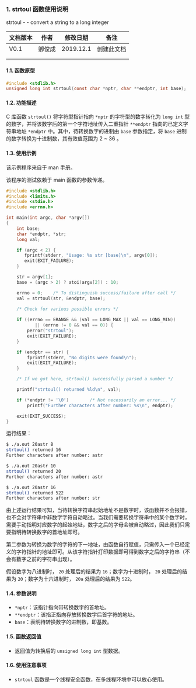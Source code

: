 ### 1. strtoul 函数使用说明

strtoul - - convert a string to a long integer



| 文档版本 | 作者   | 修改日期  | 备注       |
| -------- | ------ | --------- | ---------- |
| V0.1     | 卿俊成 | 2019.12.1 | 创建此文档 |
|          |        |           |            |
|          |        |           |            |





#### 1.1. 函数原型

```c
#include <stdlib.h>
unsigned long int strtoul(const char *nptr, char **endptr, int base);
```



#### 1.2. 功能描述

C 库函数 `strtoul()` 将字符型指针指向 `*nptr` 的字符型的数字转化为 `long int` 型的数字，并将该数字后的第一个字符地址传入二重指针 `**endptr` 指向的已定义字符串地址 `*endptr` 中。其中，待转换数字的进制由 `base` 参数指定，将 `base` 进制的数字转换为十进制数，其有效值范围为 2 ~ 36 。





#### 1.3. 使用示例

该示例程序来自于 man 手册。

该程序的测试依赖于 main 函数的参数传递。

```c
#include <stdlib.h>
#include <limits.h>
#include <stdio.h>
#include <errno.h>

int main(int argc, char *argv[])
{
	int base;
	char *endptr, *str;
	long val;

	if (argc < 2) {
	   fprintf(stderr, "Usage: %s str [base]\n", argv[0]);
	   exit(EXIT_FAILURE);
	}

	str = argv[1];
	base = (argc > 2) ? atoi(argv[2]) : 10;

	errno = 0;    /* To distinguish success/failure after call */
	val = strtoul(str, &endptr, base);
	
	/* Check for various possible errors */

	if ((errno == ERANGE && (val == LONG_MAX || val == LONG_MIN))
		   || (errno != 0 && val == 0)) {
		perror("strtoul");
		exit(EXIT_FAILURE);
	}

	if (endptr == str) {
		fprintf(stderr, "No digits were found\n");
		exit(EXIT_FAILURE);
	}

	/* If we got here, strtoul() successfully parsed a number */

	printf("strtoul() returned %ld\n", val);

	if (*endptr != '\0')        /* Not necessarily an error... */
		printf("Further characters after number: %s\n", endptr);

	exit(EXIT_SUCCESS);
}
```

运行结果：

```bash
$ ./a.out 20astr 8
strtoul() returned 16
Further characters after number: astr

$ ./a.out 20astr 10
strtoul() returned 20
Further characters after number: astr

$ ./a.out 20astr 16
strtoul() returned 522
Further characters after number: str
```

由上述运行结果可知，当待转换字符串起始地址不是数字时，该函数并不会报错，也不会对字符串中非数字字符自动略过。当我们需要转换字符串中的某个数字时，需要手动指明对应数字的起始地址，数字之后的字母会被自动略过，因此我们只需要指明待转换数字的首地址即可。

第二参数为转换为数字的字符的下一地址，由函数自行赋值，只需传入一个已经定义的字符指针的地址即可。从该字符指针打印数据即可得到数字之后的字符串（不会有数字之前的字符串出现）。

假设数字为八进制时， `20` 处理后的结果为 `16`；数字为十进制时， `20` 处理后的结果为 `20`；数字为十六进制时， `20a` 处理后的结果为 `522`。





#### 1.4. 参数说明

- `*nptr`：该指针指向带转换数字的首地址。
- `**endptr`：该指正指向存放转换数字后首字符的地址。
- `base`：表明待转换数字的进制数，即基数。





#### 1.5. 函数返回值

- 返回值为转换后的 `unsigned long int` 型数据。





#### 1.6. 使用注意事项

- `strtoul` 函数是一个线程安全函数，在多线程环境中可以放心使用。
